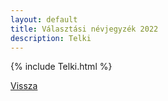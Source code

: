 ```yaml
---
layout: default
title: Választási névjegyzék 2022
description: Telki
---
```


{% include Telki.html %}

[Vissza](./)